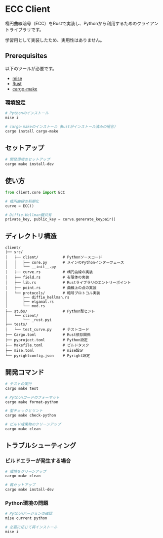 # ECC Client

楕円曲線暗号（ECC）をRustで実装し、Pythonから利用するためのクライアントライブラリです。

学習用として実装したため、実用性はありません。

## Prerequisites

以下のツールが必要です。

- [mise](https://github.com/jdx/mise)
- [Rust](https://www.rust-lang.org/tools/install)
- [cargo-make](https://github.com/sagiegurari/cargo-make)

### 環境設定

```bash
# Pythonのインストール
mise i

# cargo-makeのインストール（Rustがインストール済みの場合）
cargo install cargo-make
```

## セットアップ

```bash
# 開発環境のセットアップ
cargo make install-dev
```


## 使い方

```python
from client.core import ECC

# 楕円曲線の初期化
curve = ECC()

# Diffie-Hellman鍵共有
private_key, public_key = curve.generate_keypair()

```

## ディレクトリ構造

```
client/
├── src/
│   ├── client/           # Pythonソースコード
│   │   ├── core.py       # メインのPythonインターフェース
│   │   └── __init__.py
│   ├── curve.rs          # 楕円曲線の実装
│   ├── field.rs          # 有限体の実装
│   ├── lib.rs            # Rustライブラリのエントリーポイント
│   ├── point.rs          # 曲線上の点の実装
│   └── protocols/        # 暗号プロトコル実装
│       ├── diffie_hellman.rs
│       ├── elgamal.rs
│       └── mod.rs
├── stubs/                # Python型ヒント
│   └── client/
│       └── _rust.pyi
├── tests/
│   └── test_curve.py     # テストコード
├── Cargo.toml            # Rust依存関係
├── pyproject.toml        # Python設定
├── Makefile.toml         # ビルドタスク
├── mise.toml             # mise設定
└── pyrightconfig.json    # Pyright設定
```

## 開発コマンド

```bash
# テストの実行
cargo make test

# Pythonコードのフォーマット
cargo make format-python

# 型チェックとリント
cargo make check-python

# ビルド成果物のクリーンアップ
cargo make clean
```

## トラブルシューティング

### ビルドエラーが発生する場合

```bash
# 環境をクリーンアップ
cargo make clean

# 再セットアップ
cargo make install-dev
```

### Python環境の問題

```bash
# Pythonバージョンの確認
mise current python

# 必要に応じて再インストール
mise i
```
